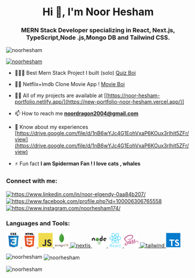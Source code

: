 <h1 align="center">Hi 👋, I'm Noor Hesham</h1>
<h3 align="center">MERN Stack Developer specializing in React, Next.js, TypeScript,Node .js,Mongo DB and Tailwind CSS.</h3>

<p align="left"> <img src="https://komarev.com/ghpvc/?username=noorhesham&label=Profile%20views&color=0e75b6&style=flat" alt="noorhesham" /> </p>

<p align="left"> <a href="https://github.com/ryo-ma/github-profile-trophy"><img src="https://github-profile-trophy.vercel.app/?username=noorhesham" alt="noorhesham" /></a> </p>

- 🚀👩‍🚀 Best Mern Stack Project I built (solo) [Quiz Boi](https://quiz-boi.vercel.app/)

- 🍿🎥 Netflix+Imdb Clone Movie App ! [Movie Boi](https://the-movieboi.netlify.app/)

- 👨‍💻 All of my projects are available at [[https://noor-hesham-portfolio.netlify.app/](https://new-portfolio-noor-hesham.vercel.app/)]

- 📫 How to reach me **noordragon2004@gmail.com**

- 📄 Know about my experiences [https://drive.google.com/file/d/1nB6wYJc4G1EohVxaP6KOux3rIhit5ZFr/view](https://drive.google.com/file/d/1nB6wYJc4G1EohVxaP6KOux3rIhit5ZFr/view)

- ⚡ Fun fact **I am Spiderman Fan ! I love cats , whales**

<h3 align="left">Connect with me:</h3>
<p align="left">
<a href="https://linkedin.com/in/https://www.linkedin.com/in/noor-elgendy-0aa84b207/" target="blank"><img align="center" src="https://raw.githubusercontent.com/rahuldkjain/github-profile-readme-generator/master/src/images/icons/Social/linked-in-alt.svg" alt="https://www.linkedin.com/in/noor-elgendy-0aa84b207/" height="30" width="40" /></a>
<a href="https://fb.com/https://www.facebook.com/profile.php?id=100006306765558" target="blank"><img align="center" src="https://raw.githubusercontent.com/rahuldkjain/github-profile-readme-generator/master/src/images/icons/Social/facebook.svg" alt="https://www.facebook.com/profile.php?id=100006306765558" height="30" width="40" /></a>
<a href="https://instagram.com/https://www.instagram.com/noorhesham174/" target="blank"><img align="center" src="https://raw.githubusercontent.com/rahuldkjain/github-profile-readme-generator/master/src/images/icons/Social/instagram.svg" alt="https://www.instagram.com/noorhesham174/" height="30" width="40" /></a>
</p>

<h3 align="left">Languages and Tools:</h3>
<p align="left"> <a href="https://www.w3schools.com/css/" target="_blank" rel="noreferrer"> <img src="https://raw.githubusercontent.com/devicons/devicon/master/icons/css3/css3-original-wordmark.svg" alt="css3" width="40" height="40"/> </a> <a href="https://www.w3.org/html/" target="_blank" rel="noreferrer"> <img src="https://raw.githubusercontent.com/devicons/devicon/master/icons/html5/html5-original-wordmark.svg" alt="html5" width="40" height="40"/> </a> <a href="https://developer.mozilla.org/en-US/docs/Web/JavaScript" target="_blank" rel="noreferrer"> <img src="https://raw.githubusercontent.com/devicons/devicon/master/icons/javascript/javascript-original.svg" alt="javascript" width="40" height="40"/> </a> <a href="https://www.mongodb.com/" target="_blank" rel="noreferrer"> <img src="https://raw.githubusercontent.com/devicons/devicon/master/icons/mongodb/mongodb-original-wordmark.svg" alt="mongodb" width="40" height="40"/> </a> <a href="https://nextjs.org/" target="_blank" rel="noreferrer"> <img src="https://cdn.worldvectorlogo.com/logos/nextjs-2.svg" alt="nextjs" width="40" height="40"/> </a> <a href="https://nodejs.org" target="_blank" rel="noreferrer"> <img src="https://raw.githubusercontent.com/devicons/devicon/master/icons/nodejs/nodejs-original-wordmark.svg" alt="nodejs" width="40" height="40"/> </a> <a href="https://reactjs.org/" target="_blank" rel="noreferrer"> <img src="https://raw.githubusercontent.com/devicons/devicon/master/icons/react/react-original-wordmark.svg" alt="react" width="40" height="40"/> </a> <a href="https://sass-lang.com" target="_blank" rel="noreferrer"> <img src="https://raw.githubusercontent.com/devicons/devicon/master/icons/sass/sass-original.svg" alt="sass" width="40" height="40"/> </a> <a href="https://tailwindcss.com/" target="_blank" rel="noreferrer"> <img src="https://www.vectorlogo.zone/logos/tailwindcss/tailwindcss-icon.svg" alt="tailwind" width="40" height="40"/> </a> <a href="https://www.typescriptlang.org/" target="_blank" rel="noreferrer"> <img src="https://raw.githubusercontent.com/devicons/devicon/master/icons/typescript/typescript-original.svg" alt="typescript" width="40" height="40"/> </a> </p>

<p><img align="left" src="https://github-readme-stats.vercel.app/api/top-langs?username=noorhesham&show_icons=true&locale=en&layout=compact" alt="noorhesham" /></p>

<p>&nbsp;<img align="center" src="https://github-readme-stats.vercel.app/api?username=noorhesham&show_icons=true&locale=en" alt="noorhesham" /></p>

<p><img align="center" src="https://github-readme-streak-stats.herokuapp.com/?user=noorhesham&" alt="noorhesham" /></p>

